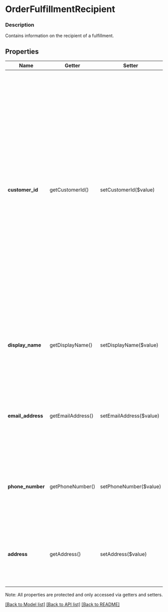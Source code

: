 # OrderFulfillmentRecipient

### Description

Contains information on the recipient of a fulfillment.

## Properties
Name | Getter | Setter | Type | Description | Notes
------------ | ------------- | ------------- | ------------- | ------------- | -------------
**customer_id** | getCustomerId() | setCustomerId($value) | **string** | The Customer ID of the customer associated with the fulfillment.  If &#x60;customer_id&#x60; is provided, the fulfillment recipient&#39;s &#x60;display_name&#x60;, &#x60;email_address&#x60;, and &#x60;phone_number&#x60; are automatically populated from the targeted customer profile. If these fields are set in the request, the request values will override the information from the customer profile. If the targeted customer profile does not contain the necessary information and these fields are left unset, the request will result in an error. | [optional] 
**display_name** | getDisplayName() | setDisplayName($value) | **string** | The display name of the fulfillment recipient.  If provided, overrides the value pulled from the customer profile indicated by &#x60;customer_id&#x60;. | [optional] 
**email_address** | getEmailAddress() | setEmailAddress($value) | **string** | The email address of the fulfillment recipient.  If provided, overrides the value pulled from the customer profile indicated by &#x60;customer_id&#x60;. | [optional] 
**phone_number** | getPhoneNumber() | setPhoneNumber($value) | **string** | The phone number of the fulfillment recipient.  If provided, overrides the value pulled from the customer profile indicated by &#x60;customer_id&#x60;. | [optional] 
**address** | getAddress() | setAddress($value) | [**\SquareConnect\Model\Address**](Address.md) | The address of the fulfillment recipient.  If provided, overrides the value pulled from the customer profile indicated by &#x60;customer_id&#x60;. | [optional] 

Note: All properties are protected and only accessed via getters and setters.

[[Back to Model list]](../../README.md#documentation-for-models) [[Back to API list]](../../README.md#documentation-for-api-endpoints) [[Back to README]](../../README.md)

